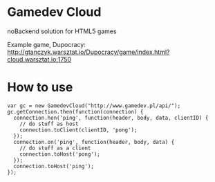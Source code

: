 Gamedev Cloud
=============

noBackend solution for HTML5 games

Example game, Dupocracy:
http://gtanczyk.warsztat.io/Dupocracy/game/index.html?cloud.warsztat.io:1750

How to use
==========

    var gc = new GamedevCloud("http://www.gamedev.pl/api/"); 
    gc.getConnection.then(function(connection) {
      connection.hon('ping', function(header, body, data, clientID) {
        // do stuff as host
        connection.toClient(clientID, 'pong');
      });
      connection.on('ping', function(header, body, data) {
        // do stuff as a client
        connection.toHost('pong');
      });  
      connection.toHost('ping');
    });
